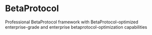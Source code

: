 # BetaProtocol
Professional BetaProtocol framework with BetaProtocol-optimized enterprise-grade and enterprise betaprotocol-optimization capabilities
